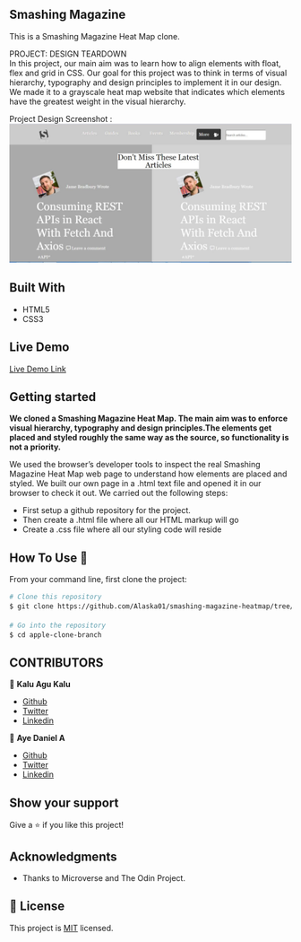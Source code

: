 ## Smashing Magazine
This is a Smashing Magazine Heat Map clone.

PROJECT:  DESIGN TEARDOWN
<br>
In this project, our main aim was to learn how to align elements with float, flex and grid in CSS. Our goal for this project was to think in terms of visual hierarchy, typography and design principles to implement it in our design. We made it to a grayscale heat map website that indicates which elements have the greatest weight in the visual hierarchy.

Project Design Screenshot : ![Project Design](images/project-screenshot.JPG)


## Built With

- HTML5
- CSS3

## Live Demo

[Live Demo Link](https://rawcdn.githack.com/Alaska01/smashing-magazine-heatmap/98c97123b5a0d7e559c21f0919a26c570cb6e648/index.html)

## Getting started
**We cloned a Smashing Magazine Heat Map. The main aim was to enforce visual hierarchy, typography and design principles.The elements get placed and styled roughly the same way as the source, so functionality is not a priority.**

We used the browser’s developer tools to inspect the real Smashing Magazine Heat Map web page to understand how elements are placed and styled.
We built our own page in a .html text file and opened it in our browser to check it out. We carried out the following steps:
  - First setup a github repository for the project.
  - Then create a .html file where all our HTML markup will go
  - Create a .css file where all our styling code will reside


## How To Use 🔧

From your command line, first clone the project:

```bash
# Clone this repository
$ git clone https://github.com/Alaska01/smashing-magazine-heatmap/tree/smashing-branch

# Go into the repository
$ cd apple-clone-branch


```

## CONTRIBUTORS
👤 **Kalu Agu Kalu**

- [Github]( https://github.com/Godswilly)
- [Twitter](https://twitter.com/KaluAguKalu17)
- [Linkedin](https://www.linkedin.com/in/kalu-agu-kalu/)

👤 **Aye Daniel A**

- [Github](https://github.com/Alaska01)
- [Twitter](https://twitter.com/AyeAsoo)
- [Linkedin](https://www.linkedin.com/in/daniel-asoo-aye-178500140/)

## Show your support

Give a ⭐️ if you like this project!

## Acknowledgments

- Thanks to Microverse and The Odin Project.

## 📝 License

This project is [MIT](lic.url) licensed.






